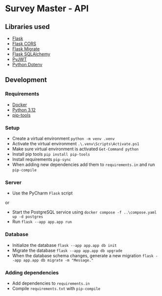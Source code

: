 # Survey Master - API

## Libraries used

- [Flask](https://flask.palletsprojects.com/en/stable/)
- [Flask CORS](https://flask-cors.readthedocs.io/)
- [Flask Migrate](https://flask-migrate.readthedocs.io/)
- [Flask SQLAlchemy](https://flask-sqlalchemy.readthedocs.io/)
- [PyJWT](https://pyjwt.readthedocs.io/)
- [Python Dotenv](https://github.com/theskumar/python-dotenv/)


## Development

### Requirements

- [Docker](https://www.docker.com/)
- [Python 3.12](https://www.python.org/)
- [pip-tools](https://github.com/jazzband/pip-tools/)

### Setup

- Create a virtual environment `python -m venv .venv`
- Activate the virtual environment `.\.venv\Scripts\Activate.ps1`
- Make sure virtual environment is activated `Get-Command python`
- Install pip tools `pip install pip-tools`
- Install requirements `pip-sync`
- When adding new dependencies add them to `requirements.in` and run `pip-compile` 

### Server

- Use the PyCharm `Flask` script

or

- Start the PostgreSQL service using `docker compose -f ..\compose.yaml up -d postgres`
- Run `flask --app app.app run`

### Database

- Initialize the database `flask --app app.app db init`
- Migrate the database `flask --app app.app db upgrade`
- When the database schema changes, generate a new migration `flask --app app.app db migrate -m "Message."`

### Adding dependencies

- Add dependencies to `requirements.in`
- Compile `requirements.txt` with `pip-compile`
